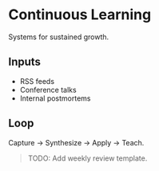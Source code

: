 # Continuous Learning

Systems for sustained growth.

## Inputs
- RSS feeds
- Conference talks
- Internal postmortems

## Loop
Capture -> Synthesize -> Apply -> Teach.

> TODO: Add weekly review template.
